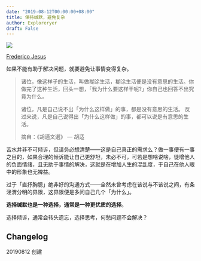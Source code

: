```yaml
---
date: "2019-08-12T00:00:00+08:00"
title: 保持缄默，避免复杂
author: Exploreryer
draft: False
---
```


![](https://raw.githubusercontent.com/onlinepic/Image-hosting-service/master/img/Think%20draw%20vector%20flat%20line%20blue%20illustrator%20animation%20adobe%20illustrat.png)

[Frederico Jesus](https://dribbble.com/Fredjesus1)

如果不能有助于解决问题，就要避免让事情变得复杂。

> 诸位，像这样子的生活，叫做糊涂生活，糊涂生活便是没有意思的生活。你做完了这种生活，回头一想，「我为什么要这样干呢?」你自己也回答不出究竟为什么。  
> 
> 诸位，凡是自己说不出「为什么这样做」的事，都是没有意思的生活。 反过来说，凡是自己说得出「为什么这样做」的事，都可以说是有意思的生活。
> 
> 摘自：《胡適文選》 — 胡适

苦水并非不可倾诉，但请务必想清楚——这是自己真正的需求么？做一事便有一事之目的，如果合理的倾诉能让自己更舒坦，未必不可，可若是想啥说啥，徒增他人的负面情绪，且无助于事情的解决，这就是在增加人生的混乱度，于自己在他人眼中的形象也无裨益。

过于「直抒胸臆」绝非好的沟通方式——全然未曾考虑在该说与不该说之间，有条泾渭分明的界限，这界限便是多问自己几个「为什么」。

**选择缄默也是一种选择，通常是一种更优质的选择**。

选择倾诉，通常会转头遗忘，选择思考，何愁问题不会解决？

## Changelog

20190812 创建
